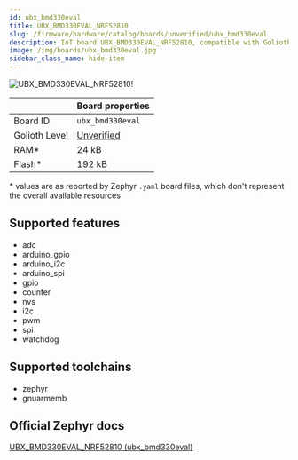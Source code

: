 ```yaml
---
id: ubx_bmd330eval
title: UBX_BMD330EVAL_NRF52810
slug: /firmware/hardware/catalog/boards/unverified/ubx_bmd330eval
description: IoT board UBX_BMD330EVAL_NRF52810, compatible with Golioth at unverified level.
image: /img/boards/ubx_bmd330eval.jpg
sidebar_class_name: hide-item
---
```


[//]: # (This is an auto-generated file, do not edit! Changes to it will be lost upon re-generation)

![UBX_BMD330EVAL_NRF52810!](/img/boards/ubx_bmd330eval.jpg "UBX_BMD330EVAL_NRF52810")

|                | Board properties     |
| -------------  | -------------------- |
| Board ID       | `ubx_bmd330eval` |
| Golioth Level  | [Unverified](/firmware/hardware#unverified-boards) |
| RAM*           | 24 kB |
| Flash*         | 192 kB |

\* values are as reported by Zephyr `.yaml` board files, which don't represent the overall available resources



## Supported features

* adc
* arduino_gpio
* arduino_i2c
* arduino_spi
* gpio
* counter
* nvs
* i2c
* pwm
* spi
* watchdog

## Supported toolchains

* zephyr
* gnuarmemb

## Official Zephyr docs

[UBX_BMD330EVAL_NRF52810 (ubx_bmd330eval)](https://docs.zephyrproject.org/latest/boards/u-blox/ubx_bmd330eval/doc/index.html)
